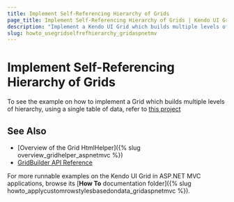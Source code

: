 ```yaml
---
title: Implement Self-Referencing Hierarchy of Grids
page_title: Implement Self-Referencing Hierarchy of Grids | Kendo UI Grid HtmlHelper
description: "Implement a Kendo UI Grid which builds multiple levels of hierarchy by using a single table of data."
slug: howto_usegridselfrefhierarchy_gridaspnetmv
---
```


# Implement Self-Referencing Hierarchy of Grids

To see the example on how to implement a Grid which builds multiple levels of hierarchy, using a single table of data, refer to [this project](https://github.com/telerik/ui-for-aspnet-mvc-examples/tree/master/grid/grid-self-referencing-hierarchy)

## See Also

* [Overview of the Grid HtmlHelper]({% slug overview_gridhelper_aspnetmvc %})
* [GridBuilder API Reference](/aspnet-mvc/api/Kendo.Mvc.UI.Fluent/GridBuilder)

For more runnable examples on the Kendo UI Grid in ASP.NET MVC applications, browse its [**How To** documentation folder]({% slug howto_applycustomrowstylesbasedondata_gridaspnetmvc %}).

